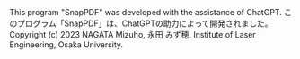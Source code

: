 This program "SnapPDF" was developed with the assistance of ChatGPT. このプログラム「SnapPDF」は、ChatGPTの助力によって開発されました。
Copyright (c) 2023 NAGATA Mizuho, 永田 みず穂. Institute of Laser Engineering, Osaka University.
